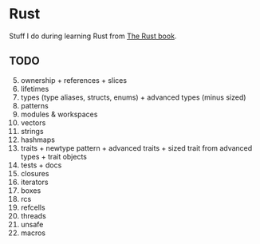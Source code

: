 # Rust

Stuff I do during learning Rust from [The Rust book](https://doc.rust-lang.org/stable/book/).

## TODO

5. ownership + references + slices
5. lifetimes
5. types (type aliases, structs, enums) + advanced types (minus sized)
5. patterns
6. modules & workspaces
7. vectors
8. strings
9. hashmaps
10. traits + newtype pattern + advanced traits + sized trait from advanced types + trait objects
12. tests + docs
13. closures
14. iterators
15. boxes
16. rcs
17. refcells
18. threads
19. unsafe
20. macros
